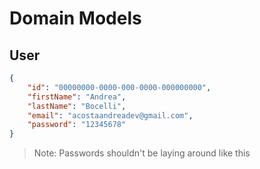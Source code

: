 # Domain Models

## User

```json
{
    "id": "00000000-0000-000-0000-000000000",
    "firstName": "Andrea",
    "lastName": "Bocelli",
    "email": "acostaandreadev@gmail.com",
    "password": "12345678"
}
```
>Note: Passwords shouldn't be laying around like this